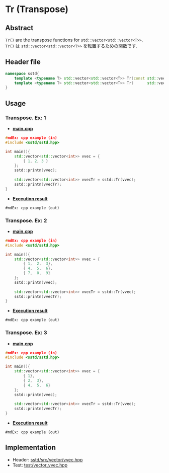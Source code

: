 # Tr (Transpose)
## Abstract
`Tr()` are the transpose functions for `std::vector<std::vector<T>>`.  
`Tr()` は `std::vector<std::vector<T>>` を転置するための関数です.

## Header file
```cpp
namespace sstd{
    template <typename T> std::vector<std::vector<T>> Tr(const std::vector<std::vector<T>>&  rhs);
    template <typename T> std::vector<std::vector<T>> Tr(      std::vector<std::vector<T>>&& rhs);
}
```

## Usage
### Transpose. Ex: 1
- <u>**main.cpp**</u>
```cpp
#mdEx: cpp example (in)
#include <sstd/sstd.hpp>

int main(){
    std::vector<std::vector<int>> vvec = {
        { 1, 2, 3 }
    };
    sstd::printn(vvec);
    
    std::vector<std::vector<int>> vvecTr = sstd::Tr(vvec);
    sstd::printn(vvecTr);
}
```
- <u>**Execution result**</u>
```
#mdEx: cpp example (out)
```

### Transpose. Ex: 2
- <u>**main.cpp**</u>
```cpp
#mdEx: cpp example (in)
#include <sstd/sstd.hpp>

int main(){
    std::vector<std::vector<int>> vvec = {
        { 1,  2,  3}, 
        { 4,  5,  6}, 
        { 7,  8,  9}
    };
    sstd::printn(vvec);
    
    std::vector<std::vector<int>> vvecTr = sstd::Tr(vvec);
    sstd::printn(vvecTr);
}
```
- <u>**Execution result**</u>
```
#mdEx: cpp example (out)
```

### Transpose. Ex: 3
- <u>**main.cpp**</u>
```cpp
#mdEx: cpp example (in)
#include <sstd/sstd.hpp>

int main(){
    std::vector<std::vector<int>> vvec = {
        { 1}, 
        { 2,  3}, 
        { 4,  5,  6}
    };
    sstd::printn(vvec);
    
    std::vector<std::vector<int>> vvecTr = sstd::Tr(vvec);
    sstd::printn(vvecTr);
}
```
- <u>**Execution result**</u>
```
#mdEx: cpp example (out)
```




## Implementation
- Header: [sstd/src/vector/vvec.hpp](https://github.com/admiswalker/SubStandardLibrary-SSTD-/blob/master/sstd/src/vector/vvec.hpp)
- Test: [test/vector_vvec.hpp](https://github.com/admiswalker/SubStandardLibrary-SSTD-/blob/master/test/vector_vvec.hpp)
